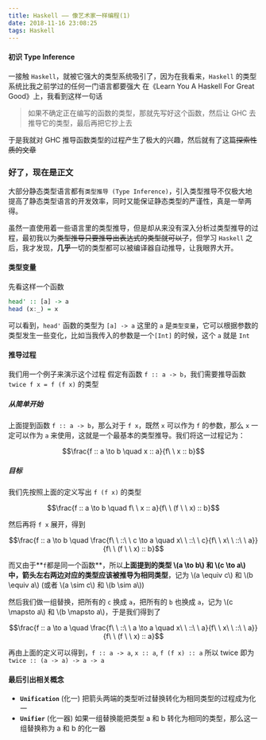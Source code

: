 ```yaml
---
title: Haskell —— 像艺术家一样编程(1)
date: 2018-11-16 23:08:25
tags: Haskell
---
```


#### 初识 Type Inference

一接触 `Haskell`，就被它强大的类型系统吸引了，因为在我看来，`Haskell` 的类型系统比我之前学过的任何一门语言都要强大
在《Learn You A Haskell For Great Good》上，我看到这样一句话
> 如果不确定正在编写的函数的类型，那就先写好这个函数，然后让 GHC 去推导它的类型，最后再把它抄上去

<!--more-->

于是我就对 GHC 推导函数类型的过程产生了极大的兴趣，然后就有了这篇~~探索性质的文章~~

### 好了，现在是正文
大部分静态类型语言都有`类型推导 (Type Inference)`，引入类型推导不仅极大地提高了静态类型语言的开发效率，同时又能保证静态类型的严谨性，真是一举两得。

虽然一直使用着一些语言里的类型推导，但是却从来没有深入分析过类型推导的过程，最初我以为~~类型推导只要推导出表达式的类型就可以了~~，但学习 `Haskell` 之后，我才发现，**几乎**一切的类型都可以被编译器自动推导，让我眼界大开。

#### 类型变量
先看这样一个函数
```haskell
head' :: [a] -> a
head (x:_) = x
```

可以看到，`head'` 函数的类型为 `[a] -> a`
这里的 `a` 是`类型变量`，它可以根据参数的类型发生一些变化，比如当我传入的参数是一个`[Int]` 的时候，这个 `a` 就是 `Int`

#### 推导过程
我们用一个例子来演示这个过程
假定有函数 `f :: a -> b`，我们需要推导函数 `twice f x = f (f x)` 的类型 

##### 从简单开始
上面提到函数 `f :: a -> b`，那么对于 `f x`，既然 `x` 可以作为 `f` 的参数，那么 `x` 一定可以作为 `a` 来使用，这就是一个最基本的类型推导。我们将这一过程记为：

$$\frac{f :: a \to b \quad x :: a}{f\ \ x :: b}$$

##### 目标
我们先按照上面的定义写出 `f (f x)` 的类型

$$\frac{f :: a \to b \quad f\ \ x :: a}{f\ \ (f \ \ x) :: b}$$

然后再将 `f x` 展开，得到

$$\frac{f :: a \to b \quad \frac{f\ \ ::\ \ c \to a \quad x\ \ ::\ \ c}{f\ \ x\ \ ::\ \ a}}{f\ \ (f \ \ x) :: b}$$

而又由于**`f`都是同一个函数**，所以**上面提到的类型 \\(a \to b\\) 和 \\(c \to a\\) 中，箭头左右两边对应的类型应该被推导为相同类型**，记为 \\(a \equiv c\\) 和 \\(b \equiv a\\) (或者 \\(a \sim c\\) 和 \\(b \sim a\\))

然后我们做一组替换，把所有的 `c` 换成 `a`，把所有的 `b` 也换成 `a`，记为 \\(c \mapsto a\\) 和 \\(b \mapsto a\\)，于是我们得到了

$$\frac{f :: a \to a \quad \frac{f\ \ ::\ \ a \to a \quad x\ \ ::\ \ a}{f\ \ x\ \ ::\ \ a}}{f\ \ (f \ \ x) :: a}$$

再由上面的定义可以得到，`f :: a -> a`, `x :: a`, `f (f x) :: a`
所以 twice 即为 `twice :: (a -> a) -> a -> a`

#### 最后引出相关概念
- **`Unification`** (化一)
    把箭头两端的类型听过替换转化为相同类型的过程成为化一
- **`Unifier`** (化一器)
    如果一组替换能把类型 a 和 b 转化为相同的类型，那么这一组替换称为 a 和 b 的化一器
